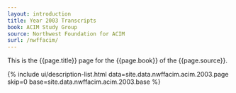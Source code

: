 ```yaml
---
layout: introduction
title: Year 2003 Transcripts
book: ACIM Study Group
source: Northwest Foundation for ACIM
surl: /nwffacim/
---
```


This is the {{page.title}} page for the {{page.book}} of the
{{page.source}}.

{% include ui/description-list.html
data=site.data.nwffacim.acim.2003.page skip=0
base=site.data.nwffacim.acim.2003.base %}

